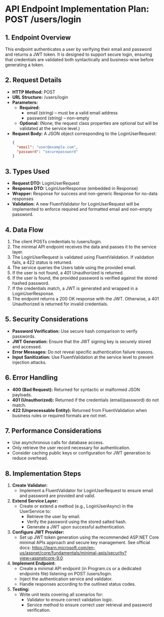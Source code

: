 # API Endpoint Implementation Plan: POST /users/login

## 1. Endpoint Overview
This endpoint authenticates a user by verifying their email and password and returns a JWT token. It is designed to support secure login, ensuring that credentials are validated both syntactically and business-wise before generating a token.

## 2. Request Details
- **HTTP Method:** POST
- **URL Structure:** /users/login
- **Parameters:**
  - **Required:** 
    - email (string) – must be a valid email address
    - password (string) – non-empty
  - **Optional:** (None; the request class properties are optional but will be validated at the service level.)
- **Request Body:** A JSON object corresponding to the LoginUserRequest:
  ```json
  {
    "email": "user@example.com",
    "password": "securepassword"
  }
  ```

## 3. Types Used
- **Request DTO:** LoginUserRequest
- **Response DTO:** LoginUserResponse (embedded in Response<LoginUserResponse>)
- **Wrapper:** Response<T> for success and non-generic Response for no-data responses
- **Validation:** A new FluentValidator for LoginUserRequest will be implemented to enforce required and formatted email and non-empty password.

## 4. Data Flow
1. The client POSTs credentials to /users/login.
2. The minimal API endpoint receives the data and passes it to the service layer.
3. The LoginUserRequest is validated using FluentValidation. If validation fails, a 422 status is returned.
4. The service queries the Users table using the provided email.
5. If the user is not found, a 401 Unauthorized is returned.
6. If the user is found, the provided password is verified against the stored hashed password.
7. If the credentials match, a JWT is generated and wrapped in a LoginUserResponse.
8. The endpoint returns a 200 OK response with the JWT. Otherwise, a 401 Unauthorized is returned for invalid credentials.

## 5. Security Considerations
- **Password Verification:** Use secure hash comparison to verify passwords.
- **JWT Generation:** Ensure that the JWT signing key is securely stored and accessed.
- **Error Messages:** Do not reveal specific authentication failure reasons.
- **Input Sanitization:** Use FluentValidation at the service level to prevent injection attacks.

## 6. Error Handling
- **400 (Bad Request):** Returned for syntactic or malformed JSON payloads.
- **401 (Unauthorized):** Returned if the credentials (email/password) do not match.
- **422 (Unprocessable Entity):** Returned from FluentValidation when business rules or required formats are not met.

## 7. Performance Considerations
- Use asynchronous calls for database access.
- Only retrieve the user record necessary for authentication.
- Consider caching public keys or configuration for JWT generation to reduce overhead.

## 8. Implementation Steps
1. **Create Validator:**  
   - Implement a FluentValidator for LoginUserRequest to ensure email and password are provided and valid.
2. **Extend Service Layer:**  
   - Create or extend a method (e.g., LoginUserAsync) in the UserService to:
     - Retrieve the user by email.
     - Verify the password using the stored salted hash.
     - Generate a JWT upon successful authentication.
3. **Configure JWT Provider:**  
   - Set up JWT token generation using the recommended ASP.NET Core minimal APIs approach and secure key management. See official docs: https://learn.microsoft.com/en-us/aspnet/core/fundamentals/minimal-apis/security?view=aspnetcore-9.0
4. **Implement Endpoint:**  
   - Create a minimal API endpoint (in Program.cs or a dedicated endpoints file) listening on POST /users/login.
   - Inject the authentication service and validator.
   - Handle responses according to the outlined status codes.
5. **Testing:**
   - Write unit tests covering all scenarios for:
      - Validator to ensure correct validation logic.
      - Service method to ensure correct user retrieval and password verification.